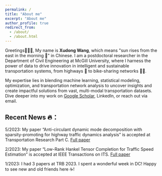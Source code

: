 ```yaml
---
permalink: /
title: "About me"
excerpt: "About me"
author_profile: true
redirect_from: 
  - /about/
  - /about.html
---
```


Greetings🧚🏻‍♀️, My name is **Xudong Wang**, which means "sun rises from the east in the morning 🌅" in Chinese. I am a postdoctoral researcher in the Department of Civil Engineering at McGill University, where I harness the power of data to drive innovation in intelligent and sustainable transportation systems, from highways 🚗 to bike-sharing networks 🚴‍♂️.

My expertise lies in blending machine learning, statistical modeling, optimization, and transportation network analysis to uncover insights and create impactful solutions from vast, multi-modal transportation datasets. Dive deeper into my work on [Google Scholar](https://scholar.google.com/citations?user=UNLmdv4AAAAJ&hl=en), LinkedIn, or reach out via email. 



## Recent News 🔥：

5/2023: My paper “Anti-circulant dynamic mode decomposition with sparsity-promoting for highway traffic dynamics analysis” is accepted at Transportation Research Part C. [Full paper](https://arxiv.org/abs/2302.07108) 

2/2023: My paper “Low-Rank Hankel Tensor Completion for Traffic Speed Estimation” is accepted at IEEE Transactions on ITS. [Full paper](https://arxiv.org/abs/2105.11335)

1/2023: I had 3 papers at TRB 2023. I spent a wonderful week in DC! Happy to see new and old friends here ☕️!
